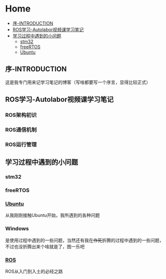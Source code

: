 # Home
  - [序-INTRODUCTION](#序-INTRODUCTION)
  - [ROS学习-Autolabor视频课学习笔记](#ROS学习-Autolabor视频课学习笔记)
  - [学习过程中遇到的小问题](#学习过程中遇到的小问题)
    - [stm32](#stm32)
    - [freeRTOS](#freeRTOS)
    - [Ubuntu](#Ubuntu)
## 序-INTRODUCTION
这是我专门用来记学习笔记的博客（写啥都要写一个序言，显得比较正式）
## ROS学习-Autolabor视频课学习笔记
### ROS架构初识
### ROS通信机制
### ROS运行管理
## 学习过程中遇到的小问题
### stm32
### freeRTOS
### [Ubuntu]()  
从我刚刚接触Ubuntu开始，我所遇到的各种问题
### Windows
是使用过程中遇到的一些问题，当然还有我在~~作死~~折腾的过程中遇到的一些问题，不过也没折腾出来个啥就是了，图一乐吧
### [ROS]()  
ROS从入门到入土的必经之路
